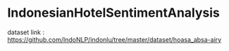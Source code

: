 # IndonesianHotelSentimentAnalysis

dataset link : https://github.com/IndoNLP/indonlu/tree/master/dataset/hoasa_absa-airy
